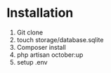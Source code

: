 # Installation
1. Git clone
2. touch storage/database.sqlite
3. Composer install
4. php artisan october:up
5. setup .env